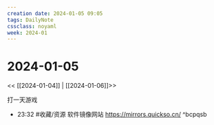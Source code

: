 ```yaml
---
creation date: 2024-01-05 09:05
tags: DailyNote
cssclass: noyaml
week: 2024-01
---
```


# 2024-01-05

<< [[2024-01-04]] | [[2024-01-06]]>>

打一天游戏

- 23:32 #收藏/资源 软件镜像网站 https://mirrors.quickso.cn/ ^bcpqsb